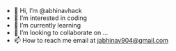 - 👋 Hi, I’m @abhinavhack
- 👀 I’m interested in coding
- 🌱 I’m currently learning 
- 💞️ I’m looking to collaborate on ...
- 📫 How to reach me email at jabhinav904@gmail.com

<!---
abhinavhack/abhinavhack is a ✨ special ✨ repository because its `README.md` (this file) appears on your GitHub profile.
You can click the Preview link to take a look at your changes.
--->
